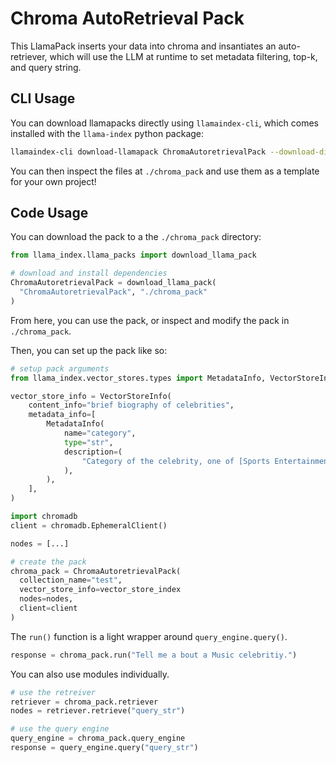 # Chroma AutoRetrieval Pack

This LlamaPack inserts your data into chroma and insantiates an auto-retriever, which will use the LLM at runtime to set metadata filtering, top-k, and query string.

## CLI Usage

You can download llamapacks directly using `llamaindex-cli`, which comes installed with the `llama-index` python package:

```bash
llamaindex-cli download-llamapack ChromaAutoretrievalPack --download-dir ./chroma_pack
```

You can then inspect the files at `./chroma_pack` and use them as a template for your own project!

## Code Usage

You can download the pack to a the `./chroma_pack` directory:

```python
from llama_index.llama_packs import download_llama_pack

# download and install dependencies
ChromaAutoretrievalPack = download_llama_pack(
  "ChromaAutoretrievalPack", "./chroma_pack"
)
```

From here, you can use the pack, or inspect and modify the pack in `./chroma_pack`.

Then, you can set up the pack like so:

```python
# setup pack arguments
from llama_index.vector_stores.types import MetadataInfo, VectorStoreInfo

vector_store_info = VectorStoreInfo(
    content_info="brief biography of celebrities",
    metadata_info=[
        MetadataInfo(
            name="category",
            type="str",
            description=(
                "Category of the celebrity, one of [Sports Entertainment, Business, Music]"
            ),
        ),
    ],
)

import chromadb
client = chromadb.EphemeralClient()

nodes = [...]

# create the pack
chroma_pack = ChromaAutoretrievalPack(
  collection_name="test",
  vector_store_info=vector_store_index 
  nodes=nodes,
  client=client
)
```

The `run()` function is a light wrapper around `query_engine.query()`.

```python
response = chroma_pack.run("Tell me a bout a Music celebritiy.")
```

You can also use modules individually.

```python
# use the retreiver
retriever = chroma_pack.retriever
nodes = retriever.retrieve("query_str")

# use the query engine
query_engine = chroma_pack.query_engine
response = query_engine.query("query_str")
```